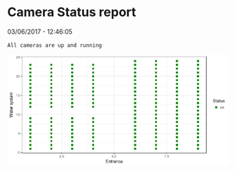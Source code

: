 Camera Status report
================
03/06/2017 - 12:46:05

    All cameras are up and running

![](camreport_files/figure-markdown_github/unnamed-chunk-2-1.png)
